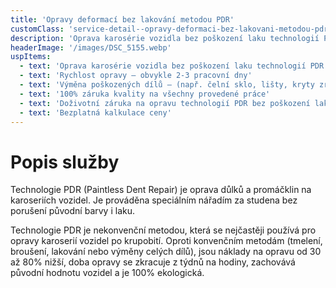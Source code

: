 ```yaml
---
title: 'Opravy deformací bez lakování metodou PDR'
customClass: 'service-detail--opravy-deformaci-bez-lakovani-metodou-pdr'
description: 'Oprava karosérie vozidla bez poškození laku technologií PDR'
headerImage: '/images/DSC_5155.webp'
uspItems:
  - text: 'Oprava karosérie vozidla bez poškození laku technologií PDR'
  - text: 'Rychlost opravy – obvykle 2-3 pracovní dny'
  - text: 'Výměna poškozených dílů – (např. čelní sklo, lišty, kryty zrcátek...)'
  - text: '100% záruka kvality na všechny provedené práce'
  - text: 'Doživotní záruka na opravu technologií PDR bez poškození laku'
  - text: 'Bezplatná kalkulace ceny'
---
```


# Popis služby

Technologie PDR (Paintless Dent Repair) je oprava důlků a promáčklin na karoseriích vozidel. Je prováděna speciálním nářadím za studena bez porušení původní barvy i laku.

Technologie PDR je nekonvenční metodou, která se nejčastěji používá pro opravy karoserií vozidel po krupobití. Oproti konvenčním metodám (tmelení, broušení, lakování nebo výměny celých dílů), jsou náklady na opravu od 30 až 80% nižší, doba opravy se zkracuje z týdnů na hodiny, zachovává původní hodnotu vozidel a je 100% ekologická.
